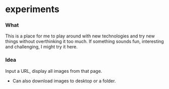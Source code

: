# experiments

### What

This is a place for me to play around with new technologies and try new things without overthinking it too much. If something sounds fun, interesting and challenging, I might try it here.

### Idea

Input a URL, display all images from that page. 
- Can also download images to desktop or a folder.